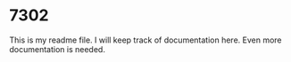 # 7302
This is my readme file. I will keep track of documentation here. 
Even more documentation is needed. 
